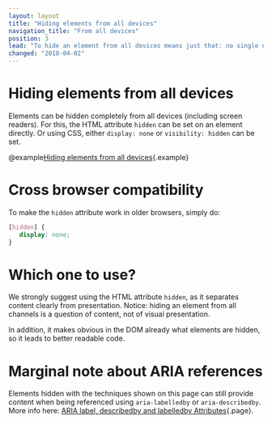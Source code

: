 ```yaml
---
layout: layout
title: "Hiding elements from all devices"
navigation_title: "From all devices"
position: 3
lead: "To hide an element from all devices means just that: no single device will perceive it anymore (although the element still is present in the DOM). This can be achieved using either a CSS or an HTML technique."
changed: "2018-04-02"
---
```


# Hiding elements from all devices

Elements can be hidden completely from all devices (including screen readers). For this, the HTML attribute `hidden` can be set on an element directly. Or using CSS, either `display: none` or `visibility: hidden` can be set.

@example[Hiding elements from all devices](hiding-elements-from-all-devices){.example}

# Cross browser compatibility

To make the `hidden` attribute work in older browsers, simply do:

```css
[hidden] {
   display: none;
}
```

# Which one to use?

We strongly suggest using the HTML attribute `hidden`, as it separates content clearly from presentation. Notice: hiding an element from all channels is a question of content, not of visual presentation.

In addition, it makes obvious in the DOM already what elements are hidden, so it leads to better readable code.

# Marginal note about ARIA references

Elements hidden with the techniques shown on this page can still provide content when being referenced using `aria-labelledby` or `aria-describedby`. More info here: [ARIA label, describedby and labelledby Attributes](/examples/sensible-usage-of-aria-roles-and-attributes/aria-label-describedby-and-labelledby-attributes){.page}.